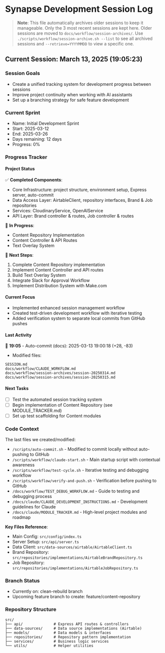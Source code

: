 # Synapse Development Session Log

> **Note**: This file automatically archives older sessions to keep it manageable.
> Only the 3 most recent sessions are kept here. Older sessions are moved to 
> `docs/workflow/session-archives/`. Use `./scripts/workflow/session-archive.sh --list`
> to see all archived sessions and `--retrieve=YYYYMMDD` to view a specific one.

## Current Session: March 13, 2025 (19:05:23)

### Session Goals
- Create a unified tracking system for development progress between sessions
- Improve project continuity when working with AI assistants
- Set up a branching strategy for safe feature development

### Current Sprint
- Name: Initial Development Sprint
- Start: 2025-03-12
- End: 2025-03-26
- Days remaining: 12 days
- Progress: 0%

### Progress Tracker

#### Project Status
✅ **Completed Components**:
- Core Infrastructure: project structure, environment setup, Express server, auto-commit
- Data Access Layer: AirtableClient, repository interfaces, Brand & Job repositories
- Services: CloudinaryService, OpenAIService
- API Layer: Brand controller & routes, Job controller & routes

🚧 **In Progress**:
- Content Repository Implementation
- Content Controller & API Routes
- Text Overlay System

📝 **Next Steps**:
1. Complete Content Repository implementation
2. Implement Content Controller and API routes
3. Build Text Overlay System 
4. Integrate Slack for Approval Workflow
5. Implement Distribution System with Make.com

#### Current Focus
- Implemented enhanced session management workflow 
- Created test-driven development workflow with iterative testing
- Added verification system to separate local commits from GitHub pushes

#### Last Activity
📝 **19:05** - Auto-commit (docs): 2025-03-13 19:00:18 (+28, -83)
- Modified files:
```
SESSION.md
docs/workflow/CLAUDE_WORKFLOW.md
docs/workflow/session-archives/session-20250314.md
docs/workflow/session-archives/session-20250315.md
```

#### Next Tasks
- [ ] Test the automated session tracking system
- [ ] Begin implementation of Content Repository (see MODULE_TRACKER.md)
- [ ] Set up test scaffolding for Content modules

### Code Context
The last files we created/modified:
- `/scripts/auto-commit.sh` - Modified to commit locally without auto-pushing to GitHub
- `/scripts/workflow/claude-start.sh` - Main startup script with contextual awareness
- `/scripts/workflow/test-cycle.sh` - Iterative testing and debugging workflow
- `/scripts/workflow/verify-and-push.sh` - Verification before pushing to GitHub
- `/docs/workflow/TEST_DEBUG_WORKFLOW.md` - Guide to testing and debugging process
- `/docs/claude/CLAUDE_DEVELOPMENT_INSTRUCTIONS.md` - Development guidelines for Claude
- `/docs/claude/MODULE_TRACKER.md` - High-level project modules and roadmap

**Key Files Reference**:
- Main Config: `src/config/index.ts`
- Server Setup: `src/api/server.ts`
- Data Client: `src/data-sources/airtable/AirtableClient.ts`
- Brand Repository: `src/repositories/implementations/AirtableBrandRepository.ts`
- Job Repository: `src/repositories/implementations/AirtableJobRepository.ts`

### Branch Status
- Currently on: clean-rebuild branch
- Upcoming feature branch to create: feature/content-repository

### Repository Structure
```
src/
├── api/              # Express API routes & controllers
├── data-sources/     # Data source implementations (Airtable)
├── models/           # Data models & interfaces
├── repositories/     # Repository pattern implementation
├── services/         # Business logic services
└── utils/            # Helper utilities
```
